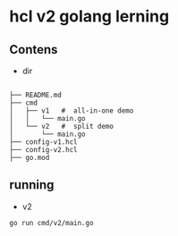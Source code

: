 # hcl v2 golang lerning

## Contens

* dir

```code

├── README.md
├── cmd
│   ├── v1   #  all-in-one demo
│   │   └── main.go
│   └── v2   #  split demo
│       └── main.go
├── config-v1.hcl
├── config-v2.hcl
├── go.mod
```

## running

* v2 

```code
go run cmd/v2/main.go
```